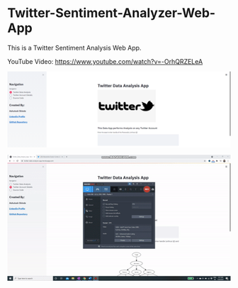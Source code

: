 # Twitter-Sentiment-Analyzer-Web-App
This is a Twitter Sentiment Analysis Web App.

YouTube Video: https://www.youtube.com/watch?v=-OrhQRZELeA

![Screenshot](twitter_app.PNG)

![](twitter_app_gif.gif)

